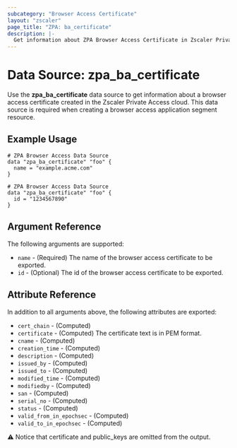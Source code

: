 ```yaml
---
subcategory: "Browser Access Certificate"
layout: "zscaler"
page_title: "ZPA: ba_certificate"
description: |-
  Get information about ZPA Browser Access Certificate in Zscaler Private Access cloud.
---
```


# Data Source: zpa_ba_certificate

Use the **zpa_ba_certificate** data source to get information about a browser access certificate created in the Zscaler Private Access cloud. This data source is required when creating a browser access application segment resource.

## Example Usage

```hcl
# ZPA Browser Access Data Source
data "zpa_ba_certificate" "foo" {
  name = "example.acme.com"
}
```

```hcl
# ZPA Browser Access Data Source
data "zpa_ba_certificate" "foo" {
  id = "1234567890"
}
```

## Argument Reference

The following arguments are supported:

* `name` - (Required) The name of the browser access certificate to be exported.
* `id` - (Optional) The id of the browser access certificate to be exported.

## Attribute Reference

In addition to all arguments above, the following attributes are exported:

* `cert_chain` - (Computed)
* `certificate` - (Computed) The certificate text is in PEM format.
* `cname` - (Computed)
* `creation_time` - (Computed)
* `description` - (Computed)
* `issued_by` - (Computed)
* `issued_to` - (Computed)
* `modified_time` - (Computed)
* `modifiedby` - (Computed)
* `san` - (Computed)
* `serial_no` - (Computed)
* `status` - (Computed)
* `valid_from_in_epochsec` - (Computed)
* `valid_to_in_epochsec` - (Computed)

:warning: Notice that certificate and public_keys are omitted from the output.
